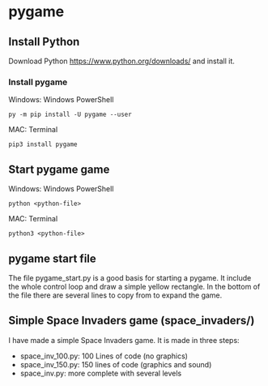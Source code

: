# pygame

## Install Python
Download Python https://www.python.org/downloads/ and install it.

### Install pygame
Windows: Windows PowerShell
```
py -m pip install -U pygame --user
```
MAC: Terminal
```
pip3 install pygame 
```
## Start pygame game
Windows: Windows PowerShell
```
python <python-file>
```
MAC: Terminal
```
python3 <python-file>
```

## pygame start file
The file pygame_start.py is a good basis for starting a pygame.
It include the whole control loop and draw a simple yellow rectangle.
In the bottom of the file there are several lines to copy from to expand the game.

## Simple Space Invaders game (space_invaders/)
I have made a simple Space Invaders game.
It is made in three steps:
* space_inv_100.py: 100 Lines of code (no graphics)
* space_inv_150.py: 150 lines of code (graphics and sound)
* space_inv.py: more complete with several levels

